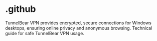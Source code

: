 # .github
TunnelBear VPN provides encrypted, secure connections for Windows desktops, ensuring online privacy and anonymous browsing. Technical guide for safe TunnelBear VPN usage.
